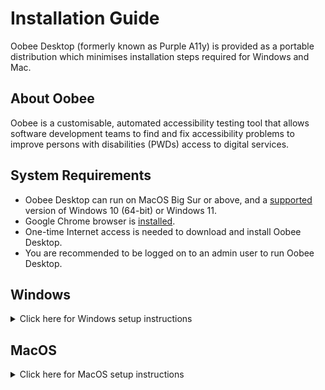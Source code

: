 # Installation Guide

Oobee Desktop (formerly known as Purple A11y) is provided as a portable distribution which minimises installation steps required for Windows and Mac.

## About Oobee

Oobee is a customisable, automated accessibility testing tool that allows software development teams to find and fix accessibility problems to improve persons with disabilities (PWDs) access to digital services.

## System Requirements

* Oobee Desktop can run on MacOS Big Sur or above, and a [supported](https://learn.microsoft.com/en-us/windows/release-health/supported-versions-windows-client) version of Windows 10 (64-bit) or Windows 11.
* Google Chrome browser is [installed](https://www.google.com/chrome).
* One-time Internet access is needed to download and install Oobee Desktop.
* You are recommended to be logged on to an admin user to run Oobee Desktop.

## Windows

<details>
    <summary>Click here for Windows setup instructions </summary>

### Download Oobee Desktop Windows

* Download [oobee-desktop-windows.zip](https://github.com/GovTechSG/oobee-desktop/releases/latest/download/oobee-desktop-windows.zip)
* Double-click the downloaded zip file. Extract the contents of the zip file with a right-click and choosing “Extract All” in the context menu.

### Run Oobee Desktop Windows

* Double-click the extracted Oobee-setup.exe file.
* If you see "Windows protected your PC" prompt as shown below, click "More info" and "Run anyway".
    
    <img width="787" alt="Windows protected your PC prompt" src="https://github.com/GovTechSG/oobee-desktop/assets/2021525/6ec34301-26ce-41a5-9648-53d36e9198af">

* Follow the on-screen instructions to complete the setup process.
* Run Oobee Desktop from the Windows start menu.
* Oobee will start setting up. This process may take up to 5 minutes.

 * If a Windows Firewall prompt appears, if you have administrator rights, click "Allow" or "Allow access". Click "Cancel" if you do not have administrator rights.

    <img width="261" alt="Newer Windows Firewall prompt for Allow" src="https://github.com/GovTechSG/oobee/assets/50561219/4ece401b-1195-4a90-a327-243c081690b9"> <img width="331" alt="Windows Firewall prompt for Allow access" src="https://github.com/GovTechSG/oobee/assets/2021525/d6d435c4-f534-4416-b418-a8b8e15f3b3f">

</details>

## MacOS

<details>
    <summary>Click here for MacOS setup instructions </summary>

### Download Oobee Desktop MacOS

* Download [oobee-desktop-macos.zip](https://github.com/GovTechSG/oobee-desktop/releases/latest/download/oobee-desktop-macos.zip).
* If Oobee app does not appear in your Downloads folder, double-click the Oobee file.

> Tip: To extract files in Mac, double-click on `oobee-desktop-macos.zip` file, which is usually saved to your Downloads folder. A new app `Oobee` with the a11y icon will appear.  Drag or move `Oobee` app to your Applications folder for easy access.

### Run Oobee Desktop MacOS

* Double-click Oobee then click "Open" in the pop-up menu.
* Oobee will start setting up. This process may take up to 5 minutes.

</details>
